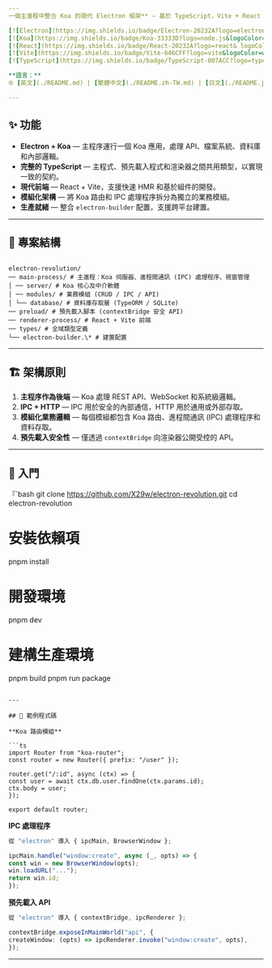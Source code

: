 ```yaml
---
一個主進程中整合 Koa 的現代 Electron 框架** — 基於 TypeScript，Vite + React UI，模組化主程式/預先載入/渲染器架構，適用於中大型桌面應用。

[![Electron](https://img.shields.io/badge/Electron-20232A?logo=electron&logoColor=white)](https://www.electronjs.org/)
[![Koa](https://img.shields.io/badge/Koa-33333D?logo=node.js&logoColor=green)](https://koajs.com/)
[![React](https://img.shields.io/badge/React-20232A?logo=react& logoColor=61DAFB)](https://react.dev/)
[![Vite](https://img.shields.io/badge/Vite-646CFF?logo=vite&logoColor=white)](https://vitejs.dev/)
[![TypeScript](https://img.shields.io/badge/TypeScript-007ACC?logo=typescript&logoColor=white)](https://www.typescriptlang.org/)

**語言：**
🌐 [英文](./README.md) | [繁體中文](./README.zh-TW.md) | [日文](./README.ja.md)

---
```


## ✨ 功能

- **Electron + Koa** — 主程序運行一個 Koa 應用，處理 API、檔案系統、資料庫和內部邏輯。
- **完整的 TypeScript** — 主程式、預先載入程式和渲染器之間共用類型，以實現一致的契約。
- **現代前端** — React + Vite，支援快速 HMR 和基於組件的開發。
- **模組化架構** — 將 Koa 路由和 IPC 處理程序拆分為獨立的業務模組。
- **生產就緒** — 整合 `electron-builder` 配置，支援跨平台建置。

---

## 📂 專案結構

```

electron-revolution/
── main-process/ # 主進程：Koa 伺服器、進程間通訊 (IPC) 處理程序、視窗管理
│ ── server/ # Koa 核心及中介軟體
│ ── modules/ # 業務模組 (CRUD / IPC / API)
│ └── database/ # 資料庫存取層 (TypeORM / SQLite)
── preload/ # 預先載入腳本 (contextBridge 安全 API)
── renderer-process/ # React + Vite 前端
── types/ # 全域類型定義
└── electron-builder.\* # 建置配置

```

---

## 🏗 架構原則

1. **主程序作為後端** — Koa 處理 REST API、WebSocket 和系統級邏輯。
2. **IPC + HTTP** — IPC 用於安全的內部通信，HTTP 用於通用或外部存取。
3. **模組化業務邏輯** — 每個模組都包含 Koa 路由、進程間通訊 (IPC) 處理程序和資料存取。
4. **預先載入安全性** — 僅透過 `contextBridge` 向渲染器公開受控的 API。

---

## 🚀 入門

『`bash
git clone https://github.com/X29w/electron-revolution.git
cd electron-revolution

# 安裝依賴項

pnpm install

# 開發環境

pnpm dev

# 建構生產環境

pnpm build
pnpm run package

````

---

## 🧩 範例程式碼

**Koa 路由模組**

```ts
import Router from "koa-router";
const router = new Router({ prefix: "/user" });

router.get("/:id", async (ctx) => {
const user = await ctx.db.user.findOne(ctx.params.id);
ctx.body = user;
});

export default router;
````

**IPC 處理程序**

```ts
從 "electron" 導入 { ipcMain, BrowserWindow };

ipcMain.handle("window:create", async (_, opts) => {
const win = new BrowserWindow(opts);
win.loadURL("...");
return win.id;
});
```

**預先載入 API**

```ts
從 "electron" 導入 { contextBridge, ipcRenderer };

contextBridge.exposeInMainWorld("api", {
createWindow: (opts) => ipcRenderer.invoke("window:create", opts),
});
```

---
